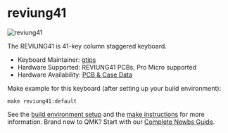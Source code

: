 # reviung41

![reviung41](https://github.com/gtips/reviung/blob/master/reviung41/image/REVIUNG41-prototype.jpg)  

The REVIUNG41 is 41-key column staggered keyboard.

* Keyboard Maintainer: [gtips](https://github.com/gtips)
* Hardware Supported: REVIUNG41 PCBs, Pro Micro supported
* Hardware Availability: [PCB & Case Data](https://github.com/gtips/reviung/tree/master/reviung41)  

Make example for this keyboard (after setting up your build environment):

    make reviung41:default

See the [build environment setup](https://docs.qmk.fm/#/getting_started_build_tools) and the [make instructions](https://docs.qmk.fm/#/getting_started_make_guide) for more information. Brand new to QMK? Start with our [Complete Newbs Guide](https://docs.qmk.fm/#/newbs).
